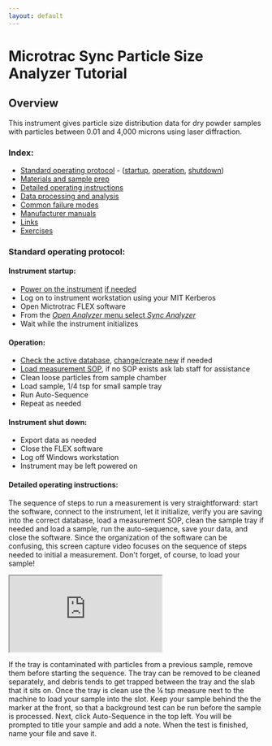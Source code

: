 ```yaml
---
layout: default
---
```

# Microtrac Sync Particle Size Analyzer Tutorial

## Overview

This instrument gives particle size distribution data for dry powder samples with particles between 0.01 and 4,000 microns using laser diffraction.

### Index:

* [Standard operating protocol](#sop) - ([startup](#startup), [operation](#operation), [shutdown](#shutdown))
* [Materials and sample prep](#materials)
* [Detailed operating instructions](#details)
* [Data processing and analysis](#data)
* [Common failure modes](#failures)
* [Manufacturer manuals](#manuals)
* [Links](#links)
* [Exercises](#exercises)

<a name="sop"></a>
### Standard operating protocol:

<a name="startup"></a> 
#### Instrument startup:

* [Power on the instrument](../assets/img/tutorials/psa/power-switch.JPG) [if needed](../assets/img/tutorials/psa/status-light.JPG)
* Log on to instrument workstation using your MIT Kerberos
* Open Mictrotrac FLEX software
* From the [_Open Analyzer_ menu select _Sync Analyzer_](../assets/img/tutorials/psa/connect.png)
* Wait while the instrument initializes

<a name="operation"></a> 
#### Operation:

* [Check the active database](../assets/img/tutorials/psa/database.png), [change/create new](../assets/img/tutorials/psa/database-change.png) if needed
* [Load measurement SOP](../assets/img/tutorials/psa/load-sop.png), if no SOP exists ask lab staff for assistance
* Clean loose particles from sample chamber 
* Load sample, 1/4 tsp for small sample tray
* Run Auto-Sequence
* Repeat as needed

<a name="shutdown"></a> 
#### Instrument shut down:

* Export data as needed
* Close the FLEX software
* Log off Windows workstation
* Instrument may be left powered on

#### Detailed operating instructions:

The sequence of steps to run a measurement is very straightforward: start the software, connect to the instrument, let it initialize, verify you are saving into the correct database, load a measurement SOP, clean the sample tray if needed and load a sample, run the auto-sequence, save your data, and close the software. Since the organization of the software can be confusing, this screen capture video focuses on the sequence of steps needed to initial a measurement. Don't forget, of course, to load your sample!

<div class="container-video43">
  <iframe class="responsive-iframe" src="https://www.youtube.com/embed/TvgfB1BDVO4?si=zmK_IY1oiU3FRg6B"></iframe>
</div>

 If the tray is contaminated with particles from a previous sample, remove them before starting the sequence. The tray can be removed to be cleaned separately, and debris tends to get trapped between the tray and the slab that it sits on. Once the tray is clean use the ¼ tsp measure next to the machine to load your sample into the slot. Keep your sample behind the the marker at the front, so that a background test can be run before the sample is processed. Next, click Auto-Sequence in the top left. You will be prompted to title your sample and add a note. When the test is finished, name your file and save it. 

